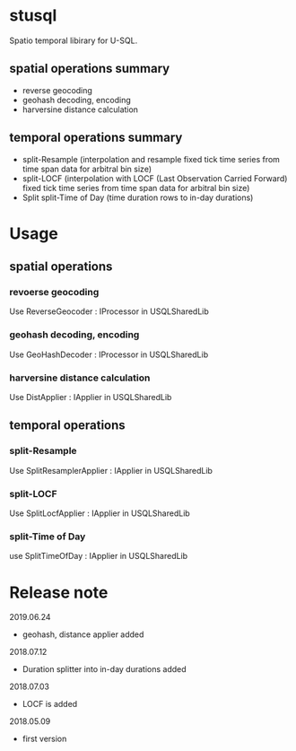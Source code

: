 # stusql
Spatio temporal libirary for U-SQL.

## spatial operations summary

- reverse geocoding
- geohash decoding, encoding
- harversine distance calculation

## temporal operations summary

- split-Resample (interpolation and resample fixed tick time series from time span data for arbitral bin size)
- split-LOCF (interpolation with LOCF (Last Observation Carried Forward) fixed tick time series from time span data for arbitral bin size)
- Split split-Time of Day (time duration rows to in-day durations)


# Usage

## spatial operations

### revoerse geocoding
Use ReverseGeocoder : IProcessor in USQLSharedLib

### geohash decoding, encoding
Use GeoHashDecoder : IProcessor in USQLSharedLib

### harversine distance calculation
Use DistApplier : IApplier in USQLSharedLib

## temporal operations

### split-Resample
Use SplitResamplerApplier : IApplier in USQLSharedLib

### split-LOCF
Use SplitLocfApplier : IApplier in USQLSharedLib

### split-Time of Day
use SplitTimeOfDay : IApplier in USQLSharedLib

# Release note

2019.06.24
  - geohash, distance applier added

2018.07.12
  - Duration splitter into in-day durations added

2018.07.03
  - LOCF is added

2018.05.09
  - first version
